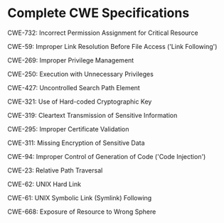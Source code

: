 

# Complete CWE Specifications

CWE-732: Incorrect Permission Assignment for Critical Resource

CWE-59: Improper Link Resolution Before File Access ('Link Following')

CWE-269: Improper Privilege Management

CWE-250: Execution with Unnecessary Privileges

CWE-427: Uncontrolled Search Path Element

CWE-321: Use of Hard-coded Cryptographic Key

CWE-319: Cleartext Transmission of Sensitive Information

CWE-295: Improper Certificate Validation

CWE-311: Missing Encryption of Sensitive Data

CWE-94: Improper Control of Generation of Code ('Code Injection')

CWE-23: Relative Path Traversal

CWE-62: UNIX Hard Link

CWE-61: UNIX Symbolic Link (Symlink) Following

CWE-668: Exposure of Resource to Wrong Sphere